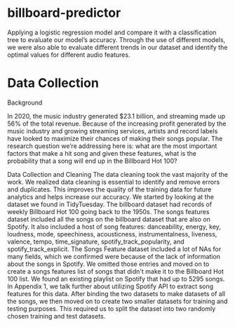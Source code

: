 # billboard-predictor
Applying a logistic regression model and compare it with a classification tree to evaluate our model’s accuracy. Through the use of different models, we were also able to evaluate different trends in our dataset and identify the optimal values for  different audio features.


# Data Collection
Background

In 2020, the music industry generated $23.1 billion, and streaming made up 56% of the total
revenue. Because of the increasing profit generated by the music industry and growing streaming
services, artists and record labels have looked to maximize their chances of making their songs
popular. The research question we’re addressing here is: what are the most important factors that
make a hit song and given these features, what is the probability that a song will end up in the
Billboard Hot 100?

Data Collection and Cleaning
The data cleaning took the vast majority of the work. We realized data cleaning is essential to
identify and remove errors and duplicates. This improves the quality of the training data for
future analytics and helps increase our accuracy.
We started by looking at the dataset we found in TidyTuesday. The billboard dataset had records
of weekly Billboard Hot 100 going back to the 1950s. The songs features dataset included all the
songs on the billboard dataset that are also on Spotify. It also included a host of song features:
danceability, energy, key, loudness, mode, speechiness, acousticness, instrumentalness, liveness,
valence, tempo, time_signature, spotify_track_popularity, and spotify_track_explicit.
The Songs Feature dataset included a lot of NAs for many fields, which we confirmed were
because of the lack of information about the songs in Spotify. We omitted those entries and
moved on to create a songs features list of songs that didn't make it to the Billboard Hot 100 list.
We found an existing playlist on Spotify that had up to 5295 songs.
In Appendix 1, we talk further about utilizing Spotify API to extract song features for this data.
After binding the two datasets to make datasets of all the songs, we then moved on to create two
smaller datasets for training and testing purposes. This required us to split the dataset into two
randomly chosen training and test datasets.
